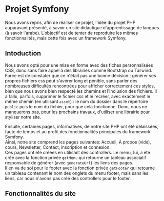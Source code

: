 # Projet Symfony

Nous avons repris, afin de réaliser ce projet, l'idée du projet PHP auparavant présenté, à savoir un site didactique d'apprentissage de langues (à savoir l'arabe). L'objectif est de tenter de reproduire les mêmes fonctionnalités, mais cette fois avec un framework Symfony.

## Intoduction

Nous avons opté pour une mise en forme avec des fiches personnalisées CSS, donc sans faire appel à des librairies comme Bootstrap ou Tailwind. Force est de constater que ce n'était pas une bonne décision ; générer ses propres fichiers css peut s'avérer long et pénible, sans parler des nombreuses difficultés rencontrées pour afficher correctement ces styles, bien que nous avons bien respecté les chemins et l'inclusion des fichiers. Il a fallu, parfois, supprimer le fichier css et le recréer, avec exactement le même chemin (en utilisant `asset`) : le nom du dossier dans le répertoire `public` puis le nom du fichier, pour que cela fonctionne. Donc, nous ne manquerons pas, pour les prochains travaux, d'utiliser une librairie pour styliser notre site.

Ensuite, certaines pages, informatives, de notre site PHP ont été délaissées, faute de temps et au profit des fonctionnalités principales du framework Symfony.  
Ainsi, notre site comprend les pages suivantes: Accueil, À propos (vide), cours, Newsletter, Contact, inscription et connexion.  
Ces pages ont été créées en utilisant des controllers. Le menu, lui, a été créé avec la fonction privée `getMenu` qui retourne un tableau associatif responsable de générer (avec `generateUrl`) les liens des pages.  
Il en va de soi pour le footer avec la fonction privée `getFooter` qui retourne un tableau contenant le nom des onglets du menu footer, mais sans les liens, car nous n'avons pas créé des controllers pour le footer.

## Fonctionnalités du site
